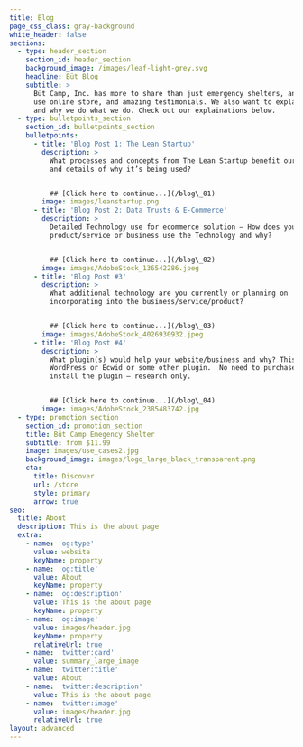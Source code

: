 ```yaml
---
title: Blog
page_css_class: gray-background
white_header: false
sections:
  - type: header_section
    section_id: header_section
    background_image: /images/leaf-light-grey.svg
    headline: Büt Blog
    subtitle: >
      Büt Camp, Inc. has more to share than just emergency shelters, an easy to
      use online store, and amazing testimonials. We also want to explain how
      and why we do what we do. Check out our explainations below.
  - type: bulletpoints_section
    section_id: bulletpoints_section
    bulletpoints:
      - title: 'Blog Post 1: The Lean Startup'
        description: >
          What processes and concepts from The Lean Startup benefit our business
          and details of why it’s being used?


          ## [Click here to continue...](/blog\_01)
        image: images/leanstartup.png
      - title: 'Blog Post 2: Data Trusts & E-Commerce'
        description: >
          Detailed Technology use for ecommerce solution – How does your
          product/service or business use the Technology and why?


          ## [Click here to continue...](/blog\_02)
        image: images/AdobeStock_136542286.jpeg
      - title: 'Blog Post #3'
        description: >
          What additional technology are you currently or planning on
          incorporating into the business/service/product?


          ## [Click here to continue...](/blog\_03)
        image: images/AdobeStock_4026930932.jpeg
      - title: 'Blog Post #4'
        description: >
          What plugin(s) would help your website/business and why? This can be a
          WordPress or Ecwid or some other plugin.  No need to purchase or
          install the plugin – research only.


          ## [Click here to continue...](/blog\_04)
        image: images/AdobeStock_2385483742.jpg
  - type: promotion_section
    section_id: promotion_section
    title: Büt Camp Emegency Shelter
    subtitle: from $11.99
    image: images/use_cases2.jpg
    background_image: images/logo_large_black_transparent.png
    cta:
      title: Discover
      url: /store
      style: primary
      arrow: true
seo:
  title: About
  description: This is the about page
  extra:
    - name: 'og:type'
      value: website
      keyName: property
    - name: 'og:title'
      value: About
      keyName: property
    - name: 'og:description'
      value: This is the about page
      keyName: property
    - name: 'og:image'
      value: images/header.jpg
      keyName: property
      relativeUrl: true
    - name: 'twitter:card'
      value: summary_large_image
    - name: 'twitter:title'
      value: About
    - name: 'twitter:description'
      value: This is the about page
    - name: 'twitter:image'
      value: images/header.jpg
      relativeUrl: true
layout: advanced
---
```

